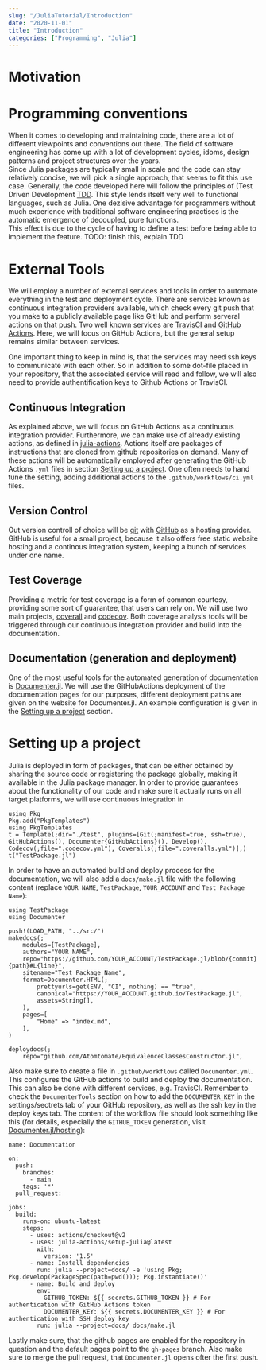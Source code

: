 ```yaml
---
slug: "/JuliaTutorial/Introduction"
date: "2020-11-01"
title: "Introduction"
categories: ["Programming", "Julia"]
---
```


# Motivation

# Programming conventions

When it comes to developing and maintaining code, there are a lot of different viewpoints and conventions out there.
The field of software engineering has come up with a lot of development cycles, idoms, design patterns and project structures over the years.\
Since Julia packages are typically small in scale and the code can stay relatively concise, we will pick a single approach, that seems to fit this use case.
Generally, the code developed here will follow the principles of (Test Driven Development [TDD](https://en.wikipedia.org/wiki/Test-driven_development).
This style lends itself very well to functional languages, such as Julia.
One dezisive advantage for programmers without much experience with traditional software engineering practises is the automatic emergence of decoupled, pure functions.\
This effect is due to the cycle of having to define a test before being able to implement the feature.
TODO: finish this, explain TDD

# External Tools

We will employ a number of external services and tools in order to automate everything in the test and deployment cycle.
There are services known as continuous integration providers available, which check every git push that you make to a publicly available page like GitHub and perform serveral actions on that push.
Two well known services are [TravisCI](https://travis-ci.com/) and [GitHub Actions](https://github.com/features/actions). 
Here, we will focus on GitHub Actions, but the general setup remains similar between services.

One important thing to keep in mind is, that the services may need ssh keys to communicate with each other. 
So in addition to some dot-file placed in your repository, that the associated service will read and follow, we will also need to provide authentification keys to Github Actions or TravisCI.


## Continuous Integration

As explained above, we will focus on GitHub Actions as a continuous integration provider.
Furthermore, we can make use of already existing actions, as defined in [julia-actions](https://github.com/julia-actions).
Actions itself are packages of instructions that are cloned from github repositories on demand.
Many of these actions will be automatically employed after generating the GitHub Actions `.yml` files in section [Setting up a project](#markdown-header-setting-up-a-project).
One often needs to hand tune the setting, adding additional actions to the `.github/workflows/ci.yml` files.



## Version Control

Out version controll of choice will be [git](https://git-scm.com/) with [GitHub](https://github.com/) as a hosting provider.
GitHub is useful for a small project, because it also offers free static website hosting and a continous integration system, keeping a bunch of services under one name.


## Test Coverage

Providing a metric for test coverage is a form of common courtesy, providing some sort of guarantee, that users can rely on.
We will use two main projects, [coverall](https://coveralls.io/) and [codecov](https://codecov.io/).
Both coverage analysis tools will be triggered through our continuous integration provider and build into the documentation.


## Documentation (generation and deployment)

One of the most useful tools for the automated generation of documentation is [Documenter.jl](https://juliadocs.github.io/Documenter.jl/stable/). 
We will use the GitHubActions deployment of the documentation pages for our purposes, different deployment paths are given on the website for Documenter.jl.
An example configuration is given in the [Setting up a project](#markdown-header-setting-up-a-project) section.


# Setting up a project

Julia is deployed in form of packages, that can be either obtained by sharing the source code or registering the package globally, making it available in the Julia package manager.
In order to provide guarantees about the functionality of our code and make sure it actually runs on all target platforms, we will use continuous integration in 

```
using Pkg
Pkg.add("PkgTemplates")
using PkgTemplates
t = Template(;dir="./test", plugins=[Git(;manifest=true, ssh=true), GitHubActions(), Documenter{GitHubActions}(), Develop(), Codecov(;file=".codecov.yml"), Coveralls(;file=".coveralls.yml")],)
t("TestPackage.jl")
```
In order to have an automated build and deploy process for the documentation, we will also add a `docs/make.jl` file with the following content (replace `YOUR NAME`, `TestPackage`, `YOUR_ACCOUNT` and `Test Package Name`):
```
using TestPackage
using Documenter

push!(LOAD_PATH, "../src/")
makedocs(;
    modules=[TestPackage],
    authors="YOUR NAME",
    repo="https://github.com/YOUR_ACCOUNT/TestPackage.jl/blob/{commit}{path}#L{line}",
    sitename="Test Package Name",
    format=Documenter.HTML(;
        prettyurls=get(ENV, "CI", nothing) == "true",
        canonical="https://YOUR_ACCOUNT.github.io/TestPackage.jl",
        assets=String[],
    ),
    pages=[
        "Home" => "index.md",
    ],
)

deploydocs(;
    repo="github.com/Atomtomate/EquivalenceClassesConstructor.jl",
```
Also make sure to create a file in `.github/workflows` called `Documenter.yml`. This configures the GitHub actions to build and deploy the documentation. This can also be done with different services, e.g. TravisCI.
Remember to check the `DocumenterTools` section on how to add the `DOCUMENTER_KEY` in the settings/sectrets tab of your GitHub repository, as well as the ssh key in the deploy keys tab.
The content of the workflow file should look something like this (for details, especially the `GITHUB_TOKEN` generation, visit [Documenter.jl/hosting](https://juliadocs.github.io/Documenter.jl/stable/man/hosting/)):
```
name: Documentation

on:
  push:
    branches:
      - main
    tags: '*'
  pull_request:

jobs:
  build:
    runs-on: ubuntu-latest
    steps:
      - uses: actions/checkout@v2
      - uses: julia-actions/setup-julia@latest
        with:
          version: '1.5'
      - name: Install dependencies
        run: julia --project=docs/ -e 'using Pkg; Pkg.develop(PackageSpec(path=pwd())); Pkg.instantiate()'
      - name: Build and deploy
        env:
          GITHUB_TOKEN: ${{ secrets.GITHUB_TOKEN }} # For authentication with GitHub Actions token
          DOCUMENTER_KEY: ${{ secrets.DOCUMENTER_KEY }} # For authentication with SSH deploy key
        run: julia --project=docs/ docs/make.jl
```

Lastly make sure, that the github pages are enabled for the repository in question and the default pages point to the `gh-pages` branch. Also make sure to merge the pull request, that `Documenter.jl` opens ofter the first push.
